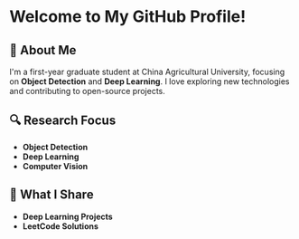 # Welcome to My GitHub Profile!

## 👋 About Me

I'm a first-year graduate student at China Agricultural University, focusing on **Object Detection** and **Deep Learning**. I love exploring new technologies and contributing to open-source projects.

## 🔍 Research Focus

- **Object Detection**
- **Deep Learning**
- **Computer Vision**

## 📂 What I Share

- **Deep Learning Projects**
- **LeetCode Solutions**
